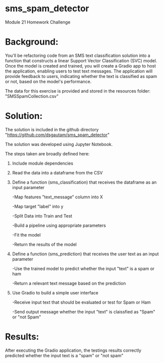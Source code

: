 # sms_spam_detector
Module 21 Homework Challenge

# Background:
You'll be refactoring code from an SMS text classification solution into a function that constructs a linear Support Vector Classification (SVC) model. Once the model is created and trained, you will create a Gradio app to host the application, enabling users to test text messages. The application will provide feedback to users, indicating whether the text is classified as spam or not, based on the model's performance.

The data for this exercise is provided and stored in the resources folder: "SMSSpamCollection.csv"

# Solution: 
The solution is included in the github directory "https://github.com/dsgautam/sms_spam_detector"

The solution was developed using Jupyter Notebook.

The steps taken are broadly defined here:

1. Include module dependencies
2. Read the data into a dataframe from the CSV
3. Define a function (sms_classification) that receives the dataframe as an input parameter
    
    -Map features "text_message" column into X
    
    -Map target "label" into y
    
    -Split Data into Train and Test
    
    -Build a pipeline using appropriate parameters
    
    -Fit the model
    
    -Return the results of the model
4. Define a function (sms_prediction) that receives the user text as an input parameter
    
    -Use the trained model to predict whether the input "text" is a spam or ham
    
    -Return a relevant text message based on the prediction
5. Use Gradio to build a simple user interface
    
    -Receive input text that should be evaluated or test for Spam or Ham
    
    -Send output message whether the input "text" is claissfied as "Spam" or "not Spam"


# Results: 
After executing the Gradio application, the testings results correctly predicted whether the input text is a "spam" or "not spam" 